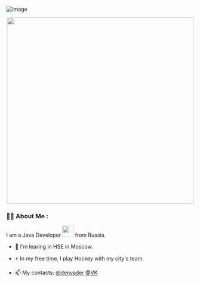 ![image](https://user-images.githubusercontent.com/114257585/225653899-000f9ef3-e720-48ed-a7a2-43961f2fa2d7.png)

<div id="header" align="center">
  <img src="https://media.giphy.com/media/qgQUggAC3Pfv687qPC/giphy.gif" width="500"/>
</div>


### :man_technologist: About Me :
I am a Java Developer <img src="https://media.giphy.com/media/WUlplcMpOCEmTGBtBW/giphy.gif" width="30"> from Russia.

- :telescope: I'm learing in HSE in Moscow.

- :zap: In my free time, I play Hockey with my city's team.

- :mailbox: My contacts: [@denvader](https://t.me/denvader) [@VK](https://vk.com/denya_makukh)
